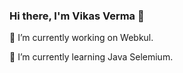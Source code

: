 ### Hi there, I'm Vikas Verma 👋

<!--
**vikasnick/vikasnick** is a ✨ _special_ ✨ repository because its `README.md` (this file) appears on your GitHub profile.

Here are some ideas to get you started:
- 👯 I’m looking to collaborate on ...
- 🤔 I’m looking for help with ...
- 💬 Ask me about ...
- 📫 How to reach me: ...
- 😄 Pronouns: ...
- ⚡ Fun fact: ...
-->
 🔭 I’m currently working on Webkul.
 
 🌱 I’m currently learning Java Selemium.

